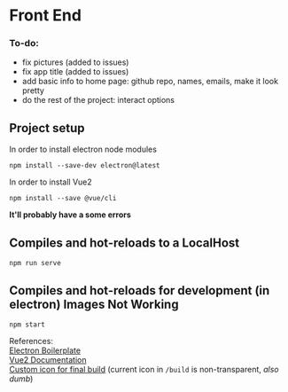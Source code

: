 # Front End

### To-do:
- fix pictures (added to issues)
- fix app title (added to issues)
- add basic info to home page: github repo, names, emails, make it look pretty
- do the rest of the project: interact options

## Project setup
In order to install electron node modules
```
npm install --save-dev electron@latest
```
In order to install Vue2
```
npm install --save @vue/cli
```

**It'll probably have a some errors**

## Compiles and hot-reloads to a LocalHost
```
npm run serve
```

## Compiles and hot-reloads for development (in electron) Images Not Working
```
npm start
```

References:  
[Electron Boilerplate](https://www.electronforge.io)  
[Vue2 Documentation](https://vuejs.org/v2/guide/)  
[Custom icon for final build](https://erikmartinjordan.com/electron-builder-custom-icon) (current icon in ```/build``` is non-transparent, *also dumb*)


